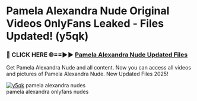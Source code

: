 # Pamela Alexandra Nude Original Videos 0nlyFans Leaked - Files Updated! (y5qk)

<h3>🔴 CLICK HERE 🌐==►► <a href="https://tinyurl.com/yrmya6cz" rel="nofollow">Pamela Alexandra Nude Updated Files</a></h3>

Get Pamela Alexandra Nude and all content. Now you can access all videos and pictures of Pamela Alexandra Nude. New Updated Files 2025!

[![y5qk](https://i.imgur.com/FMdXYCs.gif)](https://tinyurl.com/yrmya6cz)
pamela alexandra nudes<br>
pamela alexandra onlyfans nudes